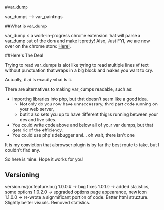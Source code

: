 #var_dump

var_dumps --> var_paintings

##What is var_dump

var_dump is a work-in-progress chrome extension that will parse a var_dump out of the dom and make it pretty!
Also, Just FYI, we are now over on the chrome store: [Here!](https://chrome.google.com/webstore/detail/varmasterpiece/chfhddogiigmfpkcmgfpolalagdcamkl).

##Here's The Deal

Trying to read var_dumps is alot like tyring to read multiple lines of text without punctuation that wraps in a big block and makes you want to cry.

Actually, that is exactly what is it.

There are alternatives to making var_dumps readable, such as:
* importing libraries into php, but that doesn't seem like a good idea.
  * Not only do you now have unneccessary, third part code running on your web server, 
  * but it also sets you up to have different thigns running between your dev and live sites.
* You could write code above and below all of your var dumps, but that gets rid of the efficiency.
* You could use php's debugger and... oh wait, there isn't one

It is my conviction that a browser plugin is by far the best route to take, but I couldn't find any.

So here is mine. Hope it works for you!

## Versioning
version.major.feature.bug
1.0.0.# -> bug fixes
1.0.1.0 -> added statistics, some options
1.0.2.0 -> upgraded options page appearance, new icon
1.1.0.0 -> re-wrote a signmificant portion of code. Better html structure. Slightly better visuals. Removed statistics.